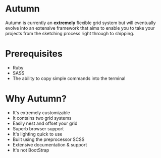 Autumn
======

Autumn is currently an <b>extremely</b> flexible grid system but will eventually evolve into an extensive framework that
aims to enable you to take your projects from the sketching process right through to shipping.

Prerequisites
=============

<ul>
<li>Ruby</li>
<li>SASS</li>
<li>The ability to copy simple commands into the terminal</li>
</ul>


Why Autumn?
===========

<ul>
<li>It's extremely customizable</li>
<li>It contains two grid systems</li>
<li>Easily nest and offset your grid</li>
<li>Superb browser support </li>
<li>It's lighting quick to use</li>
<li>Built using the preprocessor SCSS</li>
<li>Extensive documentation & support</li>
<li>It's not BootStrap</li>
